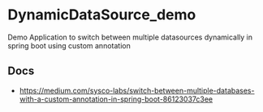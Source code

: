 # DynamicDataSource_demo
Demo Application to switch between multiple datasources dynamically in spring boot using custom annotation

## Docs
- https://medium.com/sysco-labs/switch-between-multiple-databases-with-a-custom-annotation-in-spring-boot-86123037c3ee

